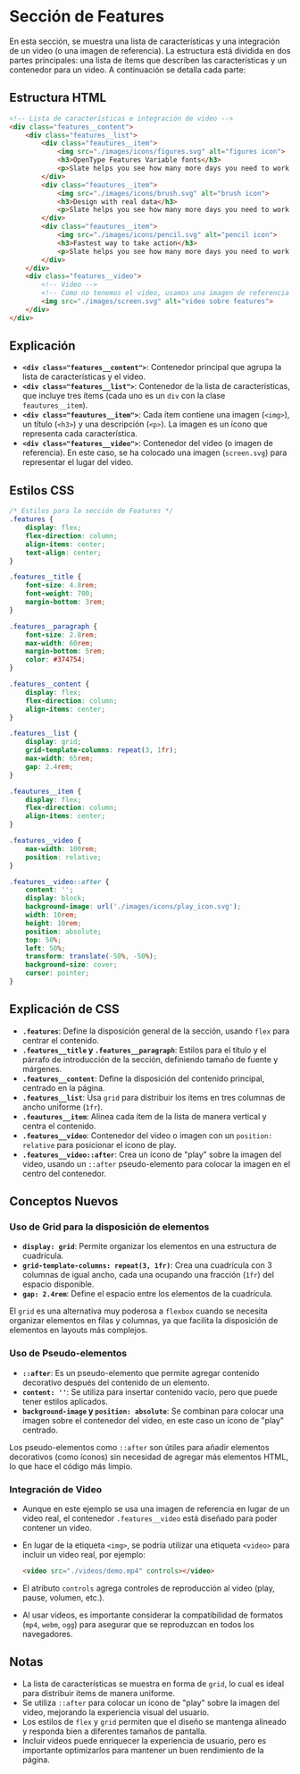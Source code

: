 # Sección de Features

En esta sección, se muestra una lista de características y una integración de un video (o una imagen de referencia). La estructura está dividida en dos partes principales: una lista de ítems que describen las características y un contenedor para un video. A continuación se detalla cada parte:

## Estructura HTML

```html
<!-- Lista de características e integración de video -->
<div class="features__content">
    <div class="features__list">
        <div class="feautures__item">
            <img src="./images/icons/figures.svg" alt="figures icon">
            <h3>OpenType Features Variable fonts</h3>
            <p>Slate helps you see how many more days you need to work to reach your financial goal.</p>
        </div>
        <div class="feautures__item">
            <img src="./images/icons/brush.svg" alt="brush icon">
            <h3>Design with real data</h3>
            <p>Slate helps you see how many more days you need to work to reach your financial goal.</p>
        </div>
        <div class="feautures__item">
            <img src="./images/icons/pencil.svg" alt="pencil icon">
            <h3>Fastest way to take action</h3>
            <p>Slate helps you see how many more days you need to work to reach your financial goal.</p>
        </div>
    </div>
    <div class="features__video">
        <!-- Video -->
        <!-- Como no tenemos el video, usamos una imagen de referencia -->
        <img src="./images/screen.svg" alt="video sobre features">
    </div>
</div>
```

## Explicación

- **`<div class="features__content">`**: Contenedor principal que agrupa la lista de características y el video.
- **`<div class="features__list">`**: Contenedor de la lista de características, que incluye tres ítems (cada uno es un `div` con la clase `feautures__item`).
- **`<div class="feautures__item">`**: Cada ítem contiene una imagen (`<img>`), un título (`<h3>`) y una descripción (`<p>`). La imagen es un ícono que representa cada característica.
- **`<div class="features__video">`**: Contenedor del video (o imagen de referencia). En este caso, se ha colocado una imagen (`screen.svg`) para representar el lugar del video.


## Estilos CSS
```CSS
/* Estilos para la sección de Features */
.features {
    display: flex;
    flex-direction: column;
    align-items: center;
    text-align: center;
}

.features__title {
    font-size: 4.8rem;
    font-weight: 700;
    margin-bottom: 3rem;
}

.features__paragraph {
    font-size: 2.8rem;
    max-width: 60rem;
    margin-bottom: 5rem;
    color: #374754;
}

.features__content {
    display: flex;
    flex-direction: column;
    align-items: center;
}

.features__list {
    display: grid;
    grid-template-columns: repeat(3, 1fr);
    max-width: 65rem;
    gap: 2.4rem;
}

.feautures__item {
    display: flex;
    flex-direction: column;
    align-items: center;
}

.features__video {
    max-width: 100rem;
    position: relative;
}

.features__video::after {
    content: '';
    display: block;
    background-image: url('./images/icons/play_icon.svg');
    width: 10rem;
    height: 10rem;
    position: absolute;
    top: 50%;
    left: 50%;
    transform: translate(-50%, -50%);
    background-size: cover;
    cursor: pointer;
}
```

## Explicación de CSS

- **`.features`**: Define la disposición general de la sección, usando `flex` para centrar el contenido.
- **`.features__title` y `.features__paragraph`**: Estilos para el título y el párrafo de introducción de la sección, definiendo tamaño de fuente y márgenes.
- **`.features__content`**: Define la disposición del contenido principal, centrado en la página.
- **`.features__list`**: Usa `grid` para distribuir los ítems en tres columnas de ancho uniforme (`1fr`).
- **`.feautures__item`**: Alinea cada ítem de la lista de manera vertical y centra el contenido.
- **`.features__video`**: Contenedor del video o imagen con un `position: relative` para posicionar el ícono de play.
- **`.features__video::after`**: Crea un ícono de "play" sobre la imagen del video, usando un `::after` pseudo-elemento para colocar la imagen en el centro del contenedor.

## Conceptos Nuevos

### Uso de Grid para la disposición de elementos

- **`display: grid`**: Permite organizar los elementos en una estructura de cuadrícula.
- **`grid-template-columns: repeat(3, 1fr)`**: Crea una cuadrícula con 3 columnas de igual ancho, cada una ocupando una fracción (`1fr`) del espacio disponible.
- **`gap: 2.4rem`**: Define el espacio entre los elementos de la cuadrícula.

El `grid` es una alternativa muy poderosa a `flexbox` cuando se necesita organizar elementos en filas y columnas, ya que facilita la disposición de elementos en layouts más complejos.

### Uso de Pseudo-elementos

- **`::after`**: Es un pseudo-elemento que permite agregar contenido decorativo después del contenido de un elemento.
- **`content: ''`**: Se utiliza para insertar contenido vacío, pero que puede tener estilos aplicados.
- **`background-image` y `position: absolute`**: Se combinan para colocar una imagen sobre el contenedor del video, en este caso un ícono de "play" centrado.

Los pseudo-elementos como `::after` son útiles para añadir elementos decorativos (como íconos) sin necesidad de agregar más elementos HTML, lo que hace el código más limpio.

### Integración de Video

- Aunque en este ejemplo se usa una imagen de referencia en lugar de un video real, el contenedor `.features__video` está diseñado para poder contener un video.
- En lugar de la etiqueta `<img>`, se podría utilizar una etiqueta `<video>` para incluir un video real, por ejemplo:

    ```html
    <video src="./videos/demo.mp4" controls></video>
    ```

- El atributo `controls` agrega controles de reproducción al video (play, pause, volumen, etc.).
- Al usar videos, es importante considerar la compatibilidad de formatos (`mp4`, `webm`, `ogg`) para asegurar que se reproduzcan en todos los navegadores.

## Notas

- La lista de características se muestra en forma de `grid`, lo cual es ideal para distribuir ítems de manera uniforme.
- Se utiliza `::after` para colocar un ícono de "play" sobre la imagen del video, mejorando la experiencia visual del usuario.
- Los estilos de `flex` y `grid` permiten que el diseño se mantenga alineado y responda bien a diferentes tamaños de pantalla.
- Incluir videos puede enriquecer la experiencia de usuario, pero es importante optimizarlos para mantener un buen rendimiento de la página.
